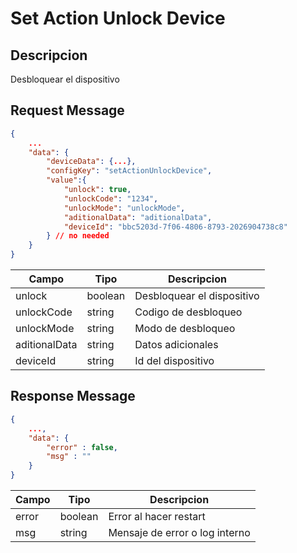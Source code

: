 # Set Action Unlock Device

## Descripcion

Desbloquear el dispositivo

## Request Message

```json
{
    ...
    "data": {
        "deviceData": {...},
        "configKey": "setActionUnlockDevice",
        "value":{
            "unlock": true,
            "unlockCode": "1234",
            "unlockMode": "unlockMode",
            "aditionalData": "aditionalData",
            "deviceId": "bbc5203d-7f06-4806-8793-2026904738c8"
        } // no needed
    }
}
```

| Campo | Tipo | Descripcion |
| --- | --- | --- |
| unlock | boolean | Desbloquear el dispositivo |
| unlockCode | string | Codigo de desbloqueo |
| unlockMode | string | Modo de desbloqueo |
| aditionalData | string | Datos adicionales |
| deviceId | string | Id del dispositivo |



## Response Message
```json
{
    ...,
    "data": {
        "error" : false,
        "msg" : ""
    }
}
```

| Campo | Tipo | Descripcion |
| --- | --- | --- |
| error | boolean | Error al hacer restart |
| msg | string | Mensaje de error o log interno|

